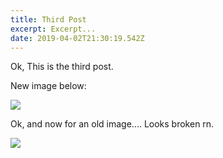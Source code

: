 ```yaml
---
title: Third Post
excerpt: Excerpt...
date: 2019-04-02T21:30:19.542Z
---
```

Ok, This is the third post.



New image below:

![](/./images/diaryphotogalleryvertical_fs-s91-101_001_default.jpg)



Ok, and now for an old image.... Looks broken rn.

![](/./images/test.png)
